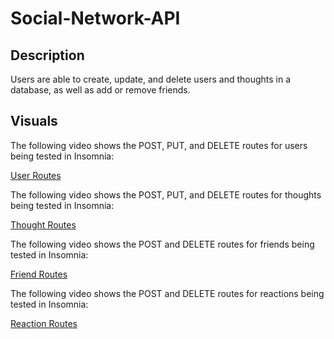 # Social-Network-API

## Description

Users are able to create, update, and delete users and thoughts in a database, as well as add or remove friends.

## Visuals

The following video shows the POST, PUT, and DELETE routes for users being tested in Insomnia:

[User Routes](https://drive.google.com/file/d/15XdcnN6Tav3tt109Ul5e4wDYxIPfyORY/view)


The following video shows the POST, PUT, and DELETE routes for thoughts being tested in Insomnia:

[Thought Routes](https://drive.google.com/file/d/1hn_ho86raRY_E8a_r7Zd_D5ojwq93-ja/view)


The following video shows the POST and DELETE routes for friends being tested in Insomnia:


[Friend Routes](https://drive.google.com/file/d/1Rn340e94cVThj5nPplzedQ3F1Xn7QgHC/view)


The following video shows the POST and DELETE routes for reactions being tested in Insomnia:


[Reaction Routes](https://drive.google.com/file/d/1cIUXST-S1gecIFb9GiEzrq646RbxcSrM/view)